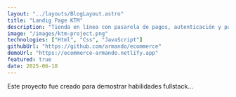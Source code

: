 ```yaml
---
layout: "../layouts/BlogLayout.astro"
title: "Landig Page KTM"
description: "Tienda en línea con pasarela de pagos, autenticación y panel de administración."
image: "/images/ktm-project.png"
technologies: ["Html", "Css", "JavaScript"]
githubUrl: "https://github.com/armando/ecommerce"
demoUrl: "https://ecommerce-armando.netlify.app"
featured: true
date: 2025-06-10
---
```


Este proyecto fue creado para demostrar habilidades fullstack...
